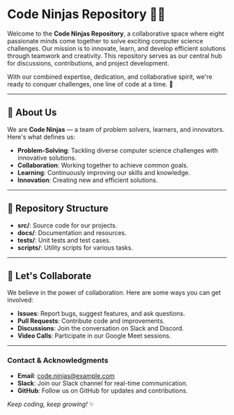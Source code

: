 # Code Ninjas Repository 🥷🚀

Welcome to the **Code Ninjas Repository**, a collaborative space where eight passionate minds come together to solve exciting computer science challenges. Our mission is to innovate, learn, and develop efficient solutions through teamwork and creativity. This repository serves as our central hub for discussions, contributions, and project development.

With our combined expertise, dedication, and collaborative spirit, we're ready to conquer challenges, one line of code at a time. 💪

---

## 🌟 About Us

We are **Code Ninjas** — a team of problem solvers, learners, and innovators. Here's what defines us:

- **Problem-Solving**: Tackling diverse computer science challenges with innovative solutions.
- **Collaboration**: Working together to achieve common goals.
- **Learning**: Continuously improving our skills and knowledge.
- **Innovation**: Creating new and efficient solutions.

---

## 📂 Repository Structure

- **src/**: Source code for our projects.
- **docs/**: Documentation and resources.
- **tests/**: Unit tests and test cases.
- **scripts/**: Utility scripts for various tasks.

---

## 🚀 Let's Collaborate

We believe in the power of collaboration. Here are some ways you can get involved:

- **Issues**: Report bugs, suggest features, and ask questions.
- **Pull Requests**: Contribute code and improvements.
- **Discussions**: Join the conversation on Slack and Discord.
- **Video Calls**: Participate in our Google Meet sessions.

---

### Contact & Acknowledgments

- **Email**: <code.ninjas@example.com>
- **Slack**: Join our Slack channel for real-time communication.
- **GitHub**: Follow us on GitHub for updates and contributions.

*Keep coding, keep growing!* ✨
